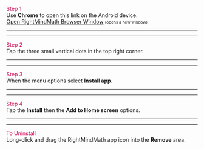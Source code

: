 <p><span style="background:#fff;color:#cc0052;">Step 1</span><br>Use <b>Chrome</b> to open this link on the Android device:<br>
 <a target="_blank" href="https://rightmindmath.com/app/rightmindmath_en_us.html">Open RightMindMath Browser Window</a> <span style="font-size:75%;">(opens a new window)</span>
</p>

<hr><hr>

<p><span style="background:#fff;color:#cc0052;">Step 2</span><br>Tap the three small vertical dots in the top right corner.</p>

<hr><hr>

<p><span style="background:#fff;color:#cc0052;">Step 3</span><br>When the menu options select <b>Install app</b>.</p>

<hr><hr>

<p><span style="background:#fff;color:#cc0052;">Step 4</span><br>Tap the <b>Install</b> then the <b>Add to Home screen</b> options.</p>

<hr><hr>

<p><span style="background:#fff;color:#cc0052;">To Uninstall</span><br>Long-click and drag the RightMindMath app icon into the <b>Remove</b> area.</p>
